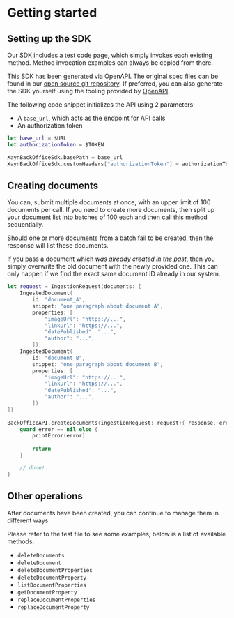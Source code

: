 # Getting started

## Setting up the SDK

Our SDK includes a test code page, which simply invokes each existing method. Method invocation examples can always be copied from there.

This SDK has been generated via OpenAPI. The original spec files can be found in our [open source git repository](https://github.com/xaynetwork/xayn_discovery_engine/tree/main/web-api/openapi).
If preferred, you can also generate the SDK yourself using the tooling provided by [OpenAPI](https://www.openapis.org/).

The following code snippet initializes the API using 2 parameters:
- A `base_url`, which acts as the endpoint for API calls
- An authorization token

```swift
let base_url = $URL
let authorizationToken = $TOKEN

XaynBackOfficeSdk.basePath = base_url
XaynBackOfficeSdk.customHeaders["authorizationToken"] = authorizationToken
```

## Creating documents

You can, submit multiple documents at once, with an upper limit of 100 documents per call.
If you need to create more documents, then split up your document list into batches of 100 each and then call this method sequentially.

Should one or more documents from a batch fail to be created, then the response will list these documents.

If you pass a document which _was already created in the past_, then you simply overwrite the old document with the newly provided one. This can only happen if we find the exact same document ID already in our system.

```swift 
let request = IngestionRequest(documents: [
    IngestedDocument(
        id: "document_A", 
        snippet: "one paragraph about document A", 
        properties: [
            "imageUrl": "https://...",
            "linkUrl": "https://...",
            "datePublished": "...",
            "author": "...",
        ]),
    IngestedDocument(
        id: "document_B", 
        snippet: "one paragraph about document B", 
        properties: [
            "imageUrl": "https://...",
            "linkUrl": "https://...",
            "datePublished": "...",
            "author": "...",
        ])    
])
        
BackOfficeAPI.createDocuments(ingestionRequest: request){ response, error in
    guard error == nil else {
        printError(error)
        
        return
    }

    // done!
}
```

## Other operations

After documents have been created, you can continue to manage them in different ways.

Please refer to the test file to see some examples, below is a list of available methods:
- `deleteDocuments`
- `deleteDocument`
- `deleteDocumentProperties`
- `deleteDocumentProperty`
- `listDocumentProperties`
- `getDocumentProperty`
- `replaceDocumentProperties`
- `replaceDocumentProperty`